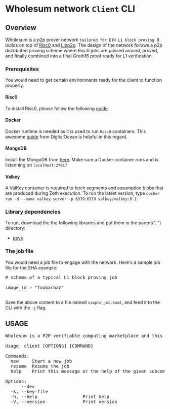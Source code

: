 
# Wholesum network `Client` CLI

## Overview

Wholesum is a p2p prover network `tailored for ETH L1 block proving`. It builds on top of [Risc0](https://risczero.com/) and [Libp2p](https://libp2p.io). The design of the network follows a p2p distributed proving scheme where Risc0 jobs are passed around, proved, and finally combined into a final Groth16 proof ready for L1 verification.

### Prerequisites

You would need to get certain environments ready for the client to function properly.

#### Risc0 

To install Risc0, please follow the following [guide](https://github.com/risc0/risc0?tab=readme-ov-file#getting-started).

#### Docker

Docker runtime is needed as it is used to run `Risc0` containers. This awesome [guide](https://www.digitalocean.com/community/tutorials/how-to-install-and-use-docker-on-ubuntu-20-04) from DigitalOcean is helpful in this regard.

#### MongoDB

Install the MongoDB from [here](https://www.mongodb.com/docs/manual/tutorial/install-mongodb-community-with-docker/). Make sure a Docker container runs and is listenning on `localhost:27017`

#### Valkey

A ValKey container is required to fetch segments and assumption blobs that are produced during Zeth execution. To run the latest version, type `docker run -d --name valkey-server -p 6379:6379 valkey/valkey:8.1`.

### Library dependencies

To run, download the the following libraries and put them in the parent("..") directory:

- [peyk](https://github.com/WholesumNet/peyk)

### The job file

You would need a job file to engage with the network. Here's a sample job file for the SHA example:
<pre>
# schema of a typical L1 block proving job

image_id = "foobarbaz" 

</pre>

Save the above content to a file named `simple_job.toml`, and feed it to the CLI with the `-j` flag.

## USAGE

<pre>
Wholesum is a P2P verifiable computing marketplace and this program is a CLI for client nodes.

Usage: client [OPTIONS] [COMMAND]

Commands:
  new     Start a new job
  resume  Resume the job
  help    Print this message or the help of the given subcommand(s)

Options:
      --dev                  
  -k, --key-file <KEY_FILE>  
  -h, --help                 Print help
  -V, --version              Print version
</pre>
